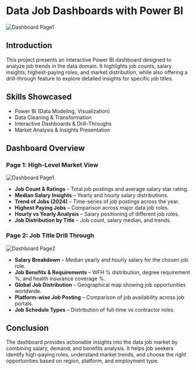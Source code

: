 # Data Job Dashboards with Power BI  

![Dashboard Page1](/Page1.gif)  

## Introduction  
This project presents an interactive Power BI dashboard designed to analyze job trends in the data domain. It highlights job counts, salary insights, highest-paying roles, and market distribution, while also offering a drill-through feature to explore detailed insights for specific job titles.  

## Skills Showcased  
- Power BI (Data Modeling, Visualization)  
- Data Cleaning & Transformation  
- Interactive Dashboards & Drill-Throughs  
- Market Analysis & Insights Presentation  

## Dashboard Overview  

### Page 1: High-Level Market View  
![Dashboard Page1](/Page1.gif)  
- **Job Count & Ratings** – Total job postings and average salary star rating.  
- **Median Salary Insights** – Yearly and hourly salary distributions.  
- **Trend of Jobs (2024)** – Time-series of job postings across the year.  
- **Highest Paying Jobs** – Comparison across major data job roles.  
- **Hourly vs Yearly Analysis** – Salary positioning of different job roles.  
- **Job Distribution by Title** – Job count, salary median, and trends.  

### Page 2: Job Title Drill Through  
![Dashboard Page2](/Page2.gif)  
- **Salary Breakdown** – Median yearly and hourly salary for the chosen job role.  
- **Job Benefits & Requirements** – WFH % distribution, degree requirement %, and health insurance coverage %.  
- **Global Job Distribution** – Geographical map showing job opportunities worldwide.  
- **Platform-wise Job Posting** – Comparison of job availability across job portals.  
- **Job Schedule Types** – Distribution of full-time vs contractor roles.  

## Conclusion  
The dashboard provides actionable insights into the data job market by combining salary, demand, and benefits analysis. It helps job seekers identify high-paying roles, understand market trends, and choose the right opportunities based on region, platform, and employment type.  
